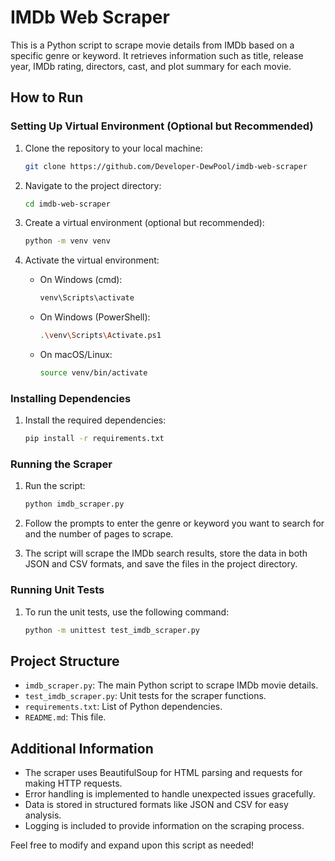 # IMDb Web Scraper

This is a Python script to scrape movie details from IMDb based on a specific genre or keyword. It retrieves information such as title, release year, IMDb rating, directors, cast, and plot summary for each movie.

## How to Run

### Setting Up Virtual Environment (Optional but Recommended)

1. Clone the repository to your local machine:
   ```bash
   git clone https://github.com/Developer-DewPool/imdb-web-scraper
   ```

2. Navigate to the project directory:
   ```bash
   cd imdb-web-scraper
   ```

3. Create a virtual environment (optional but recommended):
   ```bash
   python -m venv venv
   ```

4. Activate the virtual environment:
   - On Windows (cmd):
     ```bash
     venv\Scripts\activate
     ```
   - On Windows (PowerShell):
     ```bash
     .\venv\Scripts\Activate.ps1
     ```
   - On macOS/Linux:
     ```bash
     source venv/bin/activate
     ```

### Installing Dependencies

1. Install the required dependencies:
   ```bash
   pip install -r requirements.txt
   ```

### Running the Scraper

1. Run the script:
   ```bash
   python imdb_scraper.py
   ```

2. Follow the prompts to enter the genre or keyword you want to search for and the number of pages to scrape.

3. The script will scrape the IMDb search results, store the data in both JSON and CSV formats, and save the files in the project directory.

### Running Unit Tests

1. To run the unit tests, use the following command:
   ```bash
   python -m unittest test_imdb_scraper.py
   ```

## Project Structure

- `imdb_scraper.py`: The main Python script to scrape IMDb movie details.
- `test_imdb_scraper.py`: Unit tests for the scraper functions.
- `requirements.txt`: List of Python dependencies.
- `README.md`: This file.

## Additional Information

- The scraper uses BeautifulSoup for HTML parsing and requests for making HTTP requests.
- Error handling is implemented to handle unexpected issues gracefully.
- Data is stored in structured formats like JSON and CSV for easy analysis.
- Logging is included to provide information on the scraping process.

Feel free to modify and expand upon this script as needed!